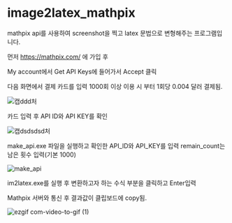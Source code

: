 # image2latex_mathpix
mathpix api를 사용하여 screenshot을 찍고 latex 문법으로 변형해주는 프로그램입니다.

먼저 https://mathpix.com/ 에 가입 후 

My account에서 Get API Keys에 들어가서 Accept 클릭

다음 화면에서 결제 카드를 입력 1000회 이상 이용 시 부터 1회당 0.004 달러 결제됨.

![캡ddd처](https://user-images.githubusercontent.com/53217819/91630925-a1042080-ea10-11ea-9dfb-5d07f791b349.PNG)

카드 입력 후 API ID와 API KEY를 확인

![캡dsdsdsd처](https://user-images.githubusercontent.com/53217819/91630926-a2354d80-ea10-11ea-86b9-4e21a836368c.PNG)

make_api.exe 파일을 실행하고 확인한 API_ID와 API_KEY를 입력 remain_count는 남은 횟수 입력(기본 1000)

![make_api](https://user-images.githubusercontent.com/53217819/91631030-330c2900-ea11-11ea-8008-4b3bd4beb75b.png)

im2latex.exe를 실행 후 변환하고자 하는 수식 부분을 클릭하고 Enter입력

Mathpix 서버와 통신 후 결과값이 클립보드에 copy됨.

![ezgif com-video-to-gif (1)](https://user-images.githubusercontent.com/53217819/91631335-c6465e00-ea13-11ea-8064-2265b87db3fb.gif)
